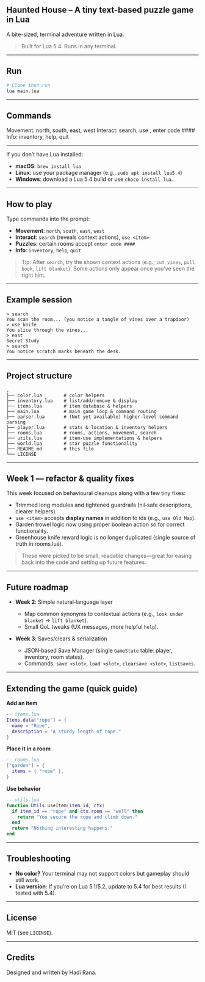 ## Haunted House – A tiny text-based puzzle game in Lua
A bite-sized, terminal adventure written in Lua. 
> Built for Lua 5.4. Runs in any terminal.

---

## Run
```bash
# Clone then run
lua main.lua
```

---

## Commands
Movement: north, south, east, west
Interact: search, use <item>, enter code ####
Info: inventory, help, quit

---

If you don’t have Lua installed:

* **macOS**: `brew install lua`
* **Linux**: use your package manager (e.g., `sudo apt install lua5.4`)
* **Windows**: download a Lua 5.4 build or use `choco install lua`.

---

## How to play

Type commands into the prompt:

* **Movement**: `north`, `south`, `east`, `west`
* **Interact**: `search` (reveals context actions), `use <item>`
* **Puzzles**: certain rooms accept `enter code ####`
* **Info**: `inventory`, `help`, `quit`

> Tip: After `search`, try the shown context actions (e.g., `cut vines`, `pull book`, `lift blanket`). Some actions only appear once you’ve seen the right hint.

---

## Example session

```
> search
You scan the room... (you notice a tangle of vines over a trapdoor)
> use knife
You slice through the vines...
> east
Secret Study
> search
You notice scratch marks beneath the desk.
```

---

## Project structure

```
.
├── color.lua        # color helpers
├── inventory.lua    # list/add/remove & display
├── items.lua        # item database & helpers
├── main.lua         # main game loop & command routing
├── parser.lua       # (Not yet available) higher-level command parsing
├── player.lua       # stats & location & inventory helpers
├── rooms.lua        # rooms, actions, movement, search
├── utils.lua        # item-use implementations & helpers
├── world.lua        # star puzzle functionality
├── README.md        # this file
└── LICENSE
```

---

## Week 1 — refactor & quality fixes

This week focused on behavioural cleanups along with a few tiny fixes:

* Trimmed long modules and tightened guardrails (nil‑safe descriptions, clearer helpers).
* `use <item>` accepts **display names** in addition to ids (e.g., `use Old Map`).
* Garden trowel logic now using proper boolean action so for correct functionality.
* Greenhouse knife reward logic is no longer duplicated (single source of truth in rooms.lua).

> These were picked to be small, readable changes—great for easing back into the code and setting up future features.

---

## Future roadmap

* **Week 2**: Simple natural‑language layer

  * Map common synonyms to contextual actions (e.g., `look under blanket` -> `lift blanket`).
  * Small QoL tweaks (UX messages, more helpful `help`).

* **Week 3**: Saves/clears & serialization

  * JSON‑based Save Manager (single `GameState` table: player, inventory, room states).
  * Commands: `save <slot>`, `load <slot>`, `clearsave <slot>`, `listsaves`.

---

## Extending the game (quick guide)

**Add an item**

```lua
-- items.lua
Items.data["rope"] = {
  name = "Rope",
  description = "A sturdy length of rope."
}
```

**Place it in a room**

```lua
-- rooms.lua
["garden"] = {
  items = { "rope" },
}
```

**Use behavior**

```lua
-- utils.lua
function Utils.useItem(item_id, ctx)
  if item_id == "rope" and ctx.room == "well" then
    return "You secure the rope and climb down."
  end
  return "Nothing interesting happens."
end
```

---

## Troubleshooting

* **No color?** Your terminal may not support colors but gameplay should still work.
* **Lua version**: If you’re on Lua 5.1/5.2, update to 5.4 for best results (I tested with 5.4).

---

## License

MIT (see `LICENSE`).

---

## Credits
Designed and written by Hadi Rana.

